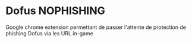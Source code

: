 # Dofus NOPHISHING

Google chrome extension permettant de passer l'attente de protection de phishing Dofus via les URL in-game
